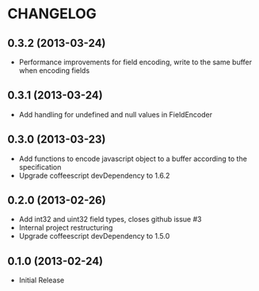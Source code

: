 # CHANGELOG

## 0.3.2 (2013-03-24)
- Performance improvements for field encoding, write to the same buffer when encoding fields

## 0.3.1 (2013-03-24)
- Add handling for undefined and null values in FieldEncoder

## 0.3.0 (2013-03-23)
- Add functions to encode javascript object to a buffer according to the specification
- Upgrade coffeescript devDependency to 1.6.2

## 0.2.0 (2013-02-26)
- Add int32 and uint32 field types, closes github issue #3
- Internal project restructuring
- Upgrade coffeescript devDependency to 1.5.0

## 0.1.0 (2013-02-24)
- Initial Release
